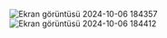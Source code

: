 ![Ekran görüntüsü 2024-10-06 184357](https://github.com/user-attachments/assets/0d0cc20d-f81c-4ace-8496-29adcbb2e831)
![Ekran görüntüsü 2024-10-06 184412](https://github.com/user-attachments/assets/edc4b2d4-f675-4451-a093-aa0a16949fc2)
